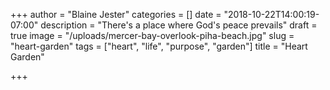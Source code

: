 +++
author = "Blaine Jester"
categories = []
date = "2018-10-22T14:00:19-07:00"
description = "There's a place where God's peace prevails"
draft = true
image = "/uploads/mercer-bay-overlook-piha-beach.jpg"
slug = "heart-garden"
tags = ["heart", "life", "purpose", "garden"]
title = "Heart Garden"

+++
